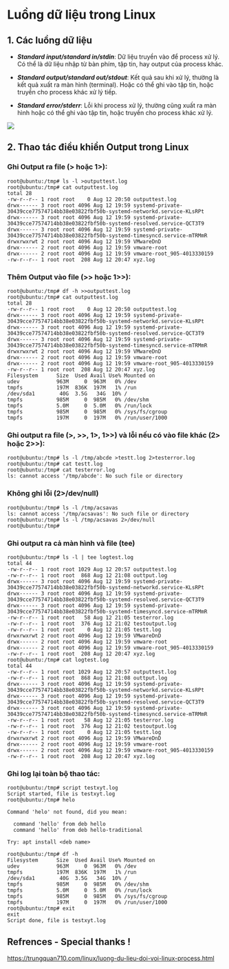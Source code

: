 # Luồng dữ liệu trong Linux

## 1. Các luồng dữ liệu

- ***Standard input/standard in/stdin***: Dữ liệu truyền vào để process xử lý. Có thể là dữ liệu nhập từ bàn phím, tập tin, hay output của process khác.

- ***Standard output/standard out/stdout***: Kết quả sau khi xử lý, thường là kết quả xuất ra màn hình (terminal). Hoặc có thể ghi vào tập tin, hoặc truyền cho process khác xử lý tiếp.

- ***Standard error/stderr***: Lỗi khi process xử lý, thường cũng xuất ra màn hình hoặc có thể ghi vào tập tin, hoặc truyền cho process khác xử lý.

<img src="https://i0.wp.com/trungquan710.com/wp-content/uploads/2015/07/linux_process_data_streams.png">


## 2. Thao tác điều khiển Output trong Linux

### **Ghi Output ra file (> hoặc 1>):**

```
root@ubuntu:/tmp# ls -l >outputtest.log
root@ubuntu:/tmp# cat outputtest.log
total 28
-rw-r--r-- 1 root root    0 Aug 12 20:50 outputtest.log
drwx------ 3 root root 4096 Aug 12 19:59 systemd-private-30439cce77574714bb38e03822fbf50b-systemd-networkd.service-KLsRPt
drwx------ 3 root root 4096 Aug 12 19:59 systemd-private-30439cce77574714bb38e03822fbf50b-systemd-resolved.service-QCT3T9
drwx------ 3 root root 4096 Aug 12 19:59 systemd-private-30439cce77574714bb38e03822fbf50b-systemd-timesyncd.service-mTRMmR
drwxrwxrwt 2 root root 4096 Aug 12 19:59 VMwareDnD
drwx------ 2 root root 4096 Aug 12 19:59 vmware-root
drwx------ 2 root root 4096 Aug 12 19:59 vmware-root_905-4013330159
-rw-r--r-- 1 root root  208 Aug 12 20:47 xyz.log
```

### **Thêm Output vào file (>> hoặc 1>>):**

```
root@ubuntu:/tmp# df -h >>outputtest.log
root@ubuntu:/tmp# cat outputtest.log
total 28
-rw-r--r-- 1 root root    0 Aug 12 20:50 outputtest.log
drwx------ 3 root root 4096 Aug 12 19:59 systemd-private-30439cce77574714bb38e03822fbf50b-systemd-networkd.service-KLsRPt
drwx------ 3 root root 4096 Aug 12 19:59 systemd-private-30439cce77574714bb38e03822fbf50b-systemd-resolved.service-QCT3T9
drwx------ 3 root root 4096 Aug 12 19:59 systemd-private-30439cce77574714bb38e03822fbf50b-systemd-timesyncd.service-mTRMmR
drwxrwxrwt 2 root root 4096 Aug 12 19:59 VMwareDnD
drwx------ 2 root root 4096 Aug 12 19:59 vmware-root
drwx------ 2 root root 4096 Aug 12 19:59 vmware-root_905-4013330159
-rw-r--r-- 1 root root  208 Aug 12 20:47 xyz.log
Filesystem      Size  Used Avail Use% Mounted on
udev            963M     0  963M   0% /dev
tmpfs           197M  836K  197M   1% /run
/dev/sda1        40G  3.5G   34G  10% /
tmpfs           985M     0  985M   0% /dev/shm
tmpfs           5.0M     0  5.0M   0% /run/lock
tmpfs           985M     0  985M   0% /sys/fs/cgroup
tmpfs           197M     0  197M   0% /run/user/1000
```

### **Ghi output ra file (>, >>, 1>, 1>>) và lỗi nếu có vào file khác (2> hoặc 2>>):**

```
root@ubuntu:/tmp# ls -l /tmp/abcde >testt.log 2>testerror.log
root@ubuntu:/tmp# cat testt.log
root@ubuntu:/tmp# cat testerror.log
ls: cannot access '/tmp/abcde': No such file or directory
```

### **Không ghi lỗi (2>/dev/null)**

```
root@ubuntu:/tmp# ls -l /tmp/acsavas
ls: cannot access '/tmp/acsavas': No such file or directory
root@ubuntu:/tmp# ls -l /tmp/acsavas 2>/dev/null
root@ubuntu:/tmp#
```

### **Ghi output ra cả màn hình và file (tee)**

```
root@ubuntu:/tmp# ls -l | tee logtest.log
total 44
-rw-r--r-- 1 root root 1029 Aug 12 20:57 outputtest.log
-rw-r--r-- 1 root root  868 Aug 12 21:08 outtput.log
drwx------ 3 root root 4096 Aug 12 19:59 systemd-private-30439cce77574714bb38e03822fbf50b-systemd-networkd.service-KLsRPt
drwx------ 3 root root 4096 Aug 12 19:59 systemd-private-30439cce77574714bb38e03822fbf50b-systemd-resolved.service-QCT3T9
drwx------ 3 root root 4096 Aug 12 19:59 systemd-private-30439cce77574714bb38e03822fbf50b-systemd-timesyncd.service-mTRMmR
-rw-r--r-- 1 root root   58 Aug 12 21:05 testerror.log
-rw-r--r-- 1 root root  376 Aug 12 21:02 testoutput.log
-rw-r--r-- 1 root root    0 Aug 12 21:05 testt.log
drwxrwxrwt 2 root root 4096 Aug 12 19:59 VMwareDnD
drwx------ 2 root root 4096 Aug 12 19:59 vmware-root
drwx------ 2 root root 4096 Aug 12 19:59 vmware-root_905-4013330159
-rw-r--r-- 1 root root  208 Aug 12 20:47 xyz.log
root@ubuntu:/tmp# cat logtest.log
total 44
-rw-r--r-- 1 root root 1029 Aug 12 20:57 outputtest.log
-rw-r--r-- 1 root root  868 Aug 12 21:08 outtput.log
drwx------ 3 root root 4096 Aug 12 19:59 systemd-private-30439cce77574714bb38e03822fbf50b-systemd-networkd.service-KLsRPt
drwx------ 3 root root 4096 Aug 12 19:59 systemd-private-30439cce77574714bb38e03822fbf50b-systemd-resolved.service-QCT3T9
drwx------ 3 root root 4096 Aug 12 19:59 systemd-private-30439cce77574714bb38e03822fbf50b-systemd-timesyncd.service-mTRMmR
-rw-r--r-- 1 root root   58 Aug 12 21:05 testerror.log
-rw-r--r-- 1 root root  376 Aug 12 21:02 testoutput.log
-rw-r--r-- 1 root root    0 Aug 12 21:05 testt.log
drwxrwxrwt 2 root root 4096 Aug 12 19:59 VMwareDnD
drwx------ 2 root root 4096 Aug 12 19:59 vmware-root
drwx------ 2 root root 4096 Aug 12 19:59 vmware-root_905-4013330159
-rw-r--r-- 1 root root  208 Aug 12 20:47 xyz.log
```

### **Ghi log lại toàn bộ thao tác:**

```
root@ubuntu:/tmp# script testxyt.log
Script started, file is testxyt.log
root@ubuntu:/tmp# helo

Command 'helo' not found, did you mean:

  command 'hello' from deb hello
  command 'hello' from deb hello-traditional

Try: apt install <deb name>

root@ubuntu:/tmp# df -h
Filesystem      Size  Used Avail Use% Mounted on
udev            963M     0  963M   0% /dev
tmpfs           197M  836K  197M   1% /run
/dev/sda1        40G  3.5G   34G  10% /
tmpfs           985M     0  985M   0% /dev/shm
tmpfs           5.0M     0  5.0M   0% /run/lock
tmpfs           985M     0  985M   0% /sys/fs/cgroup
tmpfs           197M     0  197M   0% /run/user/1000
root@ubuntu:/tmp# exit
exit
Script done, file is testxyt.log
```















## Refrences - Special thanks !

https://trungquan710.com/linux/luong-du-lieu-doi-voi-linux-process.html